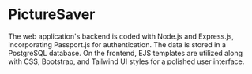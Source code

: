 # PictureSaver
 The web application's backend is coded with Node.js and Express.js, incorporating Passport.js for authentication. The data is stored in a PostgreSQL database. On the frontend, EJS templates are utilized along with CSS, Bootstrap, and Tailwind UI styles for a polished user interface.
